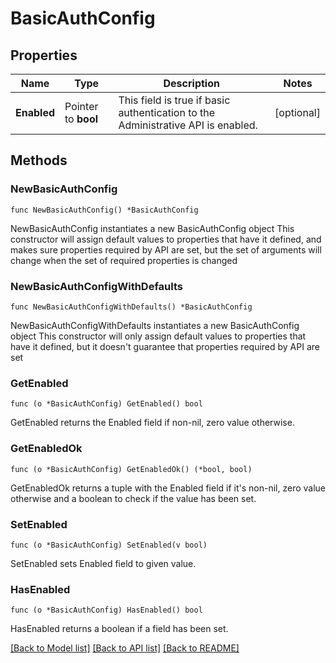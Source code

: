 # BasicAuthConfig

## Properties

Name | Type | Description | Notes
------------ | ------------- | ------------- | -------------
**Enabled** | Pointer to **bool** | This field is true if basic authentication to the Administrative API is enabled. | [optional] 

## Methods

### NewBasicAuthConfig

`func NewBasicAuthConfig() *BasicAuthConfig`

NewBasicAuthConfig instantiates a new BasicAuthConfig object
This constructor will assign default values to properties that have it defined,
and makes sure properties required by API are set, but the set of arguments
will change when the set of required properties is changed

### NewBasicAuthConfigWithDefaults

`func NewBasicAuthConfigWithDefaults() *BasicAuthConfig`

NewBasicAuthConfigWithDefaults instantiates a new BasicAuthConfig object
This constructor will only assign default values to properties that have it defined,
but it doesn't guarantee that properties required by API are set

### GetEnabled

`func (o *BasicAuthConfig) GetEnabled() bool`

GetEnabled returns the Enabled field if non-nil, zero value otherwise.

### GetEnabledOk

`func (o *BasicAuthConfig) GetEnabledOk() (*bool, bool)`

GetEnabledOk returns a tuple with the Enabled field if it's non-nil, zero value otherwise
and a boolean to check if the value has been set.

### SetEnabled

`func (o *BasicAuthConfig) SetEnabled(v bool)`

SetEnabled sets Enabled field to given value.

### HasEnabled

`func (o *BasicAuthConfig) HasEnabled() bool`

HasEnabled returns a boolean if a field has been set.


[[Back to Model list]](../README.md#documentation-for-models) [[Back to API list]](../README.md#documentation-for-api-endpoints) [[Back to README]](../README.md)


